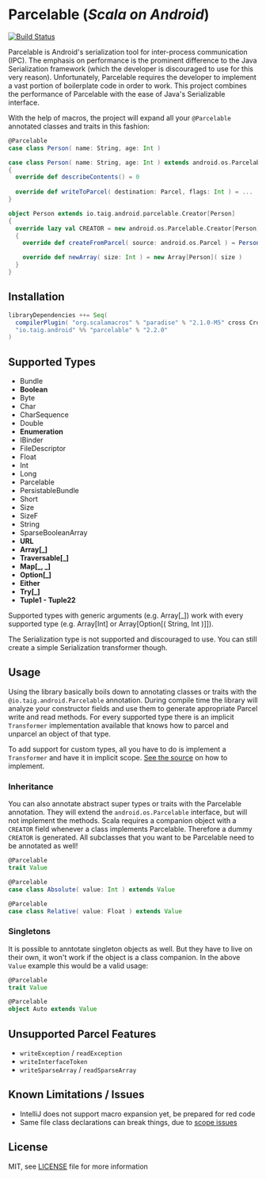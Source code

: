# Parcelable (***Scala on Android***)

[![Build Status](https://travis-ci.org/Taig/Parcelable.svg?branch=develop)](https://travis-ci.org/Taig/Parcelable)

Parcelable is Android's serialization tool for inter-process communication (IPC). The emphasis on performance is the prominent difference to the Java Serialization framework (which the developer is discouraged to use for this very reason). Unfortunately, Parcelable requires the developer to implement a vast portion of boilerplate code in order to work. This project combines the performance of Parcelable with the ease of Java's Serializable interface.

With the help of macros, the project will expand all your `@Parcelable` annotated classes and traits in this fashion:

````scala
@Parcelable
case class Person( name: String, age: Int )
````

````scala
case class Person( name: String, age: Int ) extends android.os.Parcelable
{
  override def describeContents() = 0
  
  override def writeToParcel( destination: Parcel, flags: Int ) = ...
}

object Person extends io.taig.android.parcelable.Creator[Person]
{
  override lazy val CREATOR = new android.os.Parcelable.Creator[Person]
  {
    override def createFromParcel( source: android.os.Parcel ) = Person( ... )

    override def newArray( size: Int ) = new Array[Person]( size )
  }
}
````

## Installation

````scala
libraryDependencies ++= Seq(
  compilerPlugin( "org.scalamacros" % "paradise" % "2.1.0-M5" cross CrossVersion.full ),
  "io.taig.android" %% "parcelable" % "2.2.0"
)
````

## Supported Types

- Bundle
- **Boolean**
- Byte
- Char
- CharSequence
- Double
- **Enumeration**
- IBinder
- FileDescriptor
- Float
- Int
- Long
- Parcelable
- PersistableBundle
- Short
- Size
- SizeF
- String
- SparseBooleanArray
- **URL**
- **Array[_]**
- **Traversable[_]**
- **Map[_, _]**
- **Option[_]**
- **Either**
- **Try[_]**
- **Tuple1 - Tuple22**

Supported types with generic arguments (e.g. Array[_]) work with every supported type (e.g. Array[Int] or Array[Option[( String, Int )]]).

The Serialization type is not supported and discouraged to use. You can still create a simple Serialization transformer though.

## Usage

Using the library basically boils down to annotating classes or traits with the `@io.taig.android.Parcelable` annotation. During compile time the library will analyze your constructor fields and use them to generate appropriate Parcel write and read methods. For every supported type there is an implicit `Transformer` implementation available that knows how to parcel and unparcel an object of that type.

To add support for custom types, all you have to do is implement a `Transformer` and have it in implicit scope. [See the source][1] on how to implement.

### Inheritance

You can also annotate abstract super types or traits with the Parcelable annotation. They will extend the `android.os.Parcelable` interface, but will not implement the methods. Scala requires a companion object with a `CREATOR` field whenever a class implements Parcelable. Therefore a dummy `CREATOR` is generated. All subclasses that you want to be Parcelable need to be annotated as well!

````scala
@Parcelable
trait Value

@Parcelable
case class Absolute( value: Int ) extends Value

@Parcelable
case class Relative( value: Float ) extends Value
````

### Singletons

It is possible to anntotate singleton objects as well. But they have to live on their own, it won't work if the object is a class companion. In the above `Value` example this would be a valid usage:

````scala
@Parcelable
trait Value

@Parcelable
object Auto extends Value
````

## Unsupported Parcel Features

- `writeException` / `readException`
- `writeInterfaceToken`
- `writeSparseArray` / `readSparseArray`

## Known Limitations / Issues

- IntelliJ does not support macro expansion yet, be prepared for red code
- Same file class declarations can break things, due to [scope issues][2]

## License

MIT, see [LICENSE][3] file for more information

[1]: https://github.com/Taig/Parcelable/blob/master/src/main/scala/io/taig/android/parcelable/Transformer.scala
[2]: https://github.com/scalamacros/paradise/issues/14
[3]: https://raw.githubusercontent.com/Taig/Parcelable/master/LICENSE
